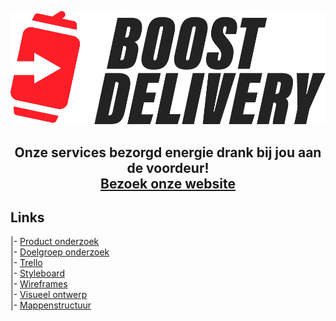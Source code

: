 ![alt text](https://github.com/imcrazydia/boosted-delivery/blob/master/public/img/logo/logo_zwart.PNG "Logo")
## <p align="center">Onze services bezorgd energie drank bij jou aan de voordeur! <br /> [Bezoek onze website](http://www.boosted-delivery.online/)</p>

## Links
|- [Product onderzoek](https://github.com/imcrazydia/boosted-delivery/blob/master/info/onderzoeken/product_onderzoek.pdf) <br />
|- [Doelgroep onderzoek](https://github.com/imcrazydia/boosted-delivery/blob/master/info/onderzoeken/doelgroep_onderzoek.pdf) <br />
|- [Trello](https://trello.com/b/QbfdVs2q/boost-delivery) <br />
|- [Styleboard](https://github.com/imcrazydia/boosted-delivery/blob/master/info/styleboard/Styleboard.pdf) <br />
|- [Wireframes](https://github.com/imcrazydia/boosted-delivery/tree/master/info/wireframes) <br />
|- [Visueel ontwerp](https://github.com/imcrazydia/boosted-delivery/tree/master/info/visueel_ontwerp) <br />
|- [Mappenstructuur](https://github.com/imcrazydia/boosted-delivery/tree/master/info/website_mappenstructuur_screenshots) <br />

